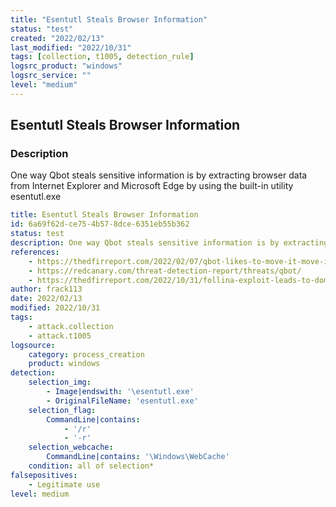 ```yaml
---
title: "Esentutl Steals Browser Information"
status: "test"
created: "2022/02/13"
last_modified: "2022/10/31"
tags: [collection, t1005, detection_rule]
logsrc_product: "windows"
logsrc_service: ""
level: "medium"
---
```


## Esentutl Steals Browser Information

### Description

One way Qbot steals sensitive information is by extracting browser data from Internet Explorer and Microsoft Edge by using the built-in utility esentutl.exe

```yml
title: Esentutl Steals Browser Information
id: 6a69f62d-ce75-4b57-8dce-6351eb55b362
status: test
description: One way Qbot steals sensitive information is by extracting browser data from Internet Explorer and Microsoft Edge by using the built-in utility esentutl.exe
references:
    - https://thedfirreport.com/2022/02/07/qbot-likes-to-move-it-move-it/
    - https://redcanary.com/threat-detection-report/threats/qbot/
    - https://thedfirreport.com/2022/10/31/follina-exploit-leads-to-domain-compromise/
author: frack113
date: 2022/02/13
modified: 2022/10/31
tags:
    - attack.collection
    - attack.t1005
logsource:
    category: process_creation
    product: windows
detection:
    selection_img:
        - Image|endswith: '\esentutl.exe'
        - OriginalFileName: 'esentutl.exe'
    selection_flag:
        CommandLine|contains:
            - '/r'
            - '-r'
    selection_webcache:
        CommandLine|contains: '\Windows\WebCache'
    condition: all of selection*
falsepositives:
    - Legitimate use
level: medium

```
